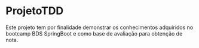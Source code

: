 # ProjetoTDD

Este projeto tem por finalidade demonstrar os conhecimentos adquiridos no bootcamp BDS SpringBoot e como base de avaliação para obtenção de nota.